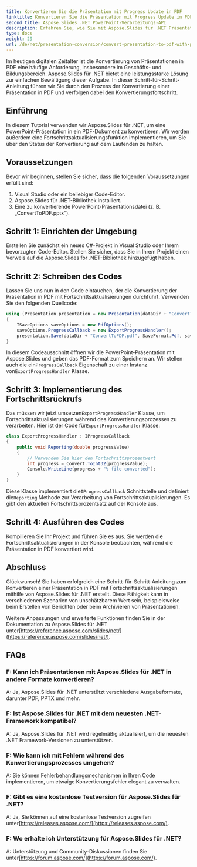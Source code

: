 ```yaml
---
title: Konvertieren Sie die Präsentation mit Progress Update in PDF
linktitle: Konvertieren Sie die Präsentation mit Progress Update in PDF
second_title: Aspose.Slides .NET PowerPoint-Verarbeitungs-API
description: Erfahren Sie, wie Sie mit Aspose.Slides für .NET Präsentationen mit Fortschrittsaktualisierungen in PDF konvertieren. Schritt-für-Schritt-Anleitung mit Quellcode im Lieferumfang enthalten.
type: docs
weight: 29
url: /de/net/presentation-conversion/convert-presentation-to-pdf-with-progress-update/
---
```


Im heutigen digitalen Zeitalter ist die Konvertierung von Präsentationen in PDF eine häufige Anforderung, insbesondere im Geschäfts- und Bildungsbereich. Aspose.Slides für .NET bietet eine leistungsstarke Lösung zur einfachen Bewältigung dieser Aufgabe. In dieser Schritt-für-Schritt-Anleitung führen wir Sie durch den Prozess der Konvertierung einer Präsentation in PDF und verfolgen dabei den Konvertierungsfortschritt.

## Einführung

In diesem Tutorial verwenden wir Aspose.Slides für .NET, um eine PowerPoint-Präsentation in ein PDF-Dokument zu konvertieren. Wir werden außerdem eine Fortschrittsaktualisierungsfunktion implementieren, um Sie über den Status der Konvertierung auf dem Laufenden zu halten.

## Voraussetzungen

Bevor wir beginnen, stellen Sie sicher, dass die folgenden Voraussetzungen erfüllt sind:

1. Visual Studio oder ein beliebiger Code-Editor.
2. Aspose.Slides für .NET-Bibliothek installiert.
3. Eine zu konvertierende PowerPoint-Präsentationsdatei (z. B. „ConvertToPDF.pptx“).

## Schritt 1: Einrichten der Umgebung

Erstellen Sie zunächst ein neues C#-Projekt in Visual Studio oder Ihrem bevorzugten Code-Editor. Stellen Sie sicher, dass Sie in Ihrem Projekt einen Verweis auf die Aspose.Slides for .NET-Bibliothek hinzugefügt haben.

## Schritt 2: Schreiben des Codes

Lassen Sie uns nun in den Code eintauchen, der die Konvertierung der Präsentation in PDF mit Fortschrittsaktualisierungen durchführt. Verwenden Sie den folgenden Quellcode:

```csharp
using (Presentation presentation = new Presentation(dataDir + "ConvertToPDF.pptx"))
{
    ISaveOptions saveOptions = new PdfOptions();
    saveOptions.ProgressCallback = new ExportProgressHandler();
    presentation.Save(dataDir + "ConvertToPDF.pdf", SaveFormat.Pdf, saveOptions);
}
```

 In diesem Codeausschnitt öffnen wir die PowerPoint-Präsentation mit Aspose.Slides und geben das PDF-Format zum Speichern an. Wir stellen auch die ein`ProgressCallback` Eigenschaft zu einer Instanz von`ExportProgressHandler` Klasse.

## Schritt 3: Implementierung des Fortschrittsrückrufs

 Das müssen wir jetzt umsetzen`ExportProgressHandler` Klasse, um Fortschrittsaktualisierungen während des Konvertierungsprozesses zu verarbeiten. Hier ist der Code für`ExportProgressHandler` Klasse:

```csharp
class ExportProgressHandler : IProgressCallback
{
    public void Reporting(double progressValue)
    {
        // Verwenden Sie hier den Fortschrittsprozentwert
        int progress = Convert.ToInt32(progressValue);
        Console.WriteLine(progress + "% file converted");
    }
}
```

 Diese Klasse implementiert die`IProgressCallback` Schnittstelle und definiert die`Reporting` Methode zur Verarbeitung von Fortschrittsaktualisierungen. Es gibt den aktuellen Fortschrittsprozentsatz auf der Konsole aus.

## Schritt 4: Ausführen des Codes

Kompilieren Sie Ihr Projekt und führen Sie es aus. Sie werden die Fortschrittsaktualisierungen in der Konsole beobachten, während die Präsentation in PDF konvertiert wird.

## Abschluss

Glückwunsch! Sie haben erfolgreich eine Schritt-für-Schritt-Anleitung zum Konvertieren einer Präsentation in PDF mit Fortschrittsaktualisierungen mithilfe von Aspose.Slides für .NET erstellt. Diese Fähigkeit kann in verschiedenen Szenarien von unschätzbarem Wert sein, beispielsweise beim Erstellen von Berichten oder beim Archivieren von Präsentationen.

 Weitere Anpassungen und erweiterte Funktionen finden Sie in der Dokumentation zu Aspose.Slides für .NET unter[https://reference.aspose.com/slides/net/](https://reference.aspose.com/slides/net/).

## FAQs

### F: Kann ich Präsentationen mit Aspose.Slides für .NET in andere Formate konvertieren?
A: Ja, Aspose.Slides für .NET unterstützt verschiedene Ausgabeformate, darunter PDF, PPTX und mehr.

### F: Ist Aspose.Slides für .NET mit dem neuesten .NET-Framework kompatibel?
A: Ja, Aspose.Slides für .NET wird regelmäßig aktualisiert, um die neuesten .NET Framework-Versionen zu unterstützen.

### F: Wie kann ich mit Fehlern während des Konvertierungsprozesses umgehen?
A: Sie können Fehlerbehandlungsmechanismen in Ihren Code implementieren, um etwaige Konvertierungsfehler elegant zu verwalten.

### F: Gibt es eine kostenlose Testversion für Aspose.Slides für .NET?
 A: Ja, Sie können auf eine kostenlose Testversion zugreifen unter[https://releases.aspose.com/](https://releases.aspose.com/).

### F: Wo erhalte ich Unterstützung für Aspose.Slides für .NET?
 A: Unterstützung und Community-Diskussionen finden Sie unter[https://forum.aspose.com/](https://forum.aspose.com/).
